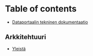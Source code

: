 # Table of contents

* [Dataportaalin tekninen dokumentaatio](README.md)

## Arkkitehtuuri

* [Yleistä](arkkitehtuuri/yleistae.md)

